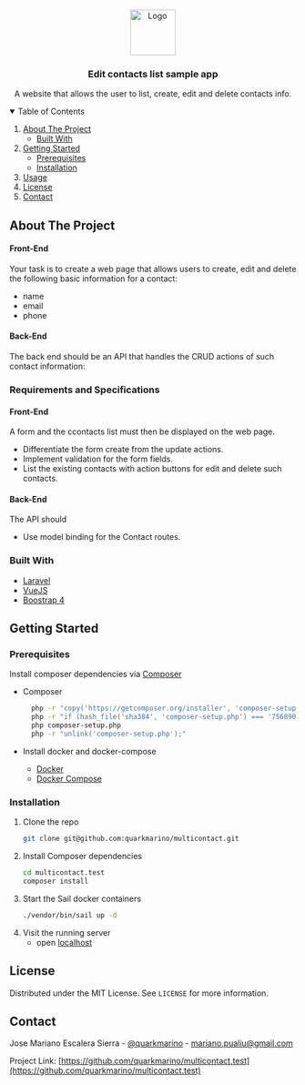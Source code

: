 <!-- PROJECT LOGO -->
<br />
<p align="center">
  <a href="https://github.com/quarkmarino/contactsapp">
    <img src="logo.png" alt="Logo" width="80" height="80">
  </a>

  <h3 align="center">Edit contacts list sample app</h3>

  <p align="center">
    A website that allows the user to list, create, edit and delete contacts info.
    <br />
    <!-- <a href="https://github.com/quarkmarino/contactsapp">View Demo</a> -->
  </p>
</p>

<!-- TABLE OF CONTENTS -->
<details open="open">
  <summary>Table of Contents</summary>
  <ol>
    <li>
      <a href="#about-the-project">About The Project</a>
      <ul>
        <li><a href="#built-with">Built With</a></li>
      </ul>
    </li>
    <li>
      <a href="#getting-started">Getting Started</a>
      <ul>
        <li><a href="#prerequisites">Prerequisites</a></li>
        <li><a href="#installation">Installation</a></li>
      </ul>
    </li>
    <li><a href="#usage">Usage</a></li>
    <li><a href="#license">License</a></li>
    <li><a href="#contact">Contact</a></li>
  </ol>
</details>

<!-- ABOUT THE PROJECT -->
## About The Project

<!-- [![Product Name Screen Shot][screenshot]](screenshot.png) -->

#### Front-End

Your task is to create a web page that allows users to create, edit and delete the following basic information for a contact:

- name
- email
- phone

#### Back-End

The back end should be an API that handles the CRUD actions of such contact information:

### Requirements and Specifications

#### Front-End

A form and the ccontacts list must then be displayed on the web page.

* Differentiate the form create from the update actions.
* Implement validation for the form fields.
* List the existing contacts with action buttons for edit and delete such contacts.

#### Back-End

The API should

* Use model binding for the Contact routes.

### Built With

* [Laravel](https://laravel.com/)
* [VueJS](https://vuejs.org/)
* [Boostrap 4](https://getbootstrap.com/)

<!-- GETTING STARTED -->
## Getting Started

### Prerequisites

Install composer dependencies via [Composer](https://getcomposer.com)

* Composer

  ```sh
    php -r "copy('https://getcomposer.org/installer', 'composer-setup.php');"
    php -r "if (hash_file('sha384', 'composer-setup.php') === '756890a4488ce9024fc62c56153228907f1545c228516cbf63f885e036d37e9a59d27d63f46af1d4d07ee0f76181c7d3') { echo 'Installer verified'; } else { echo 'Installer corrupt'; unlink('composer-setup.php'); } echo PHP_EOL;"
    php composer-setup.php
    php -r "unlink('composer-setup.php');"
  ```
* Install docker and docker-compose
  * [Docker](https://www.digitalocean.com/community/tutorials/how-to-install-and-use-docker-on-ubuntu-20-04)
  * [Docker Compose](https://www.digitalocean.com/community/tutorials/how-to-install-and-use-docker-compose-on-ubuntu-20-04)


### Installation

1. Clone the repo
   ```sh
   git clone git@github.com:quarkmarino/multicontact.git
   ```
2. Install Composer dependencies
   ```sh
   cd multicontact.test
   composer install
   ```
3. Start the Sail docker containers
   ```sh
   ./vendor/bin/sail up -d
   ```
4. Visit the running server
    * open [localhost](http://localhost)


<!-- LICENSE -->
## License

Distributed under the MIT License. See `LICENSE` for more information.

<!-- CONTACT -->
## Contact

Jose Mariano Escalera Sierra - [@quarkmarino](https://twitter.com/quarkmarino) - mariano.pualiu@gmail.com

Project Link: [https://github.com/quarkmarino/multicontact.test](https://github.com/quarkmarino/multicontact.test)
